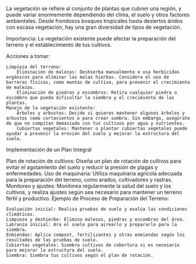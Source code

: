  La vegetación se refiere al conjunto de plantas que cubren una región, y puede variar enormemente dependiendo del clima, el suelo y otros factores ambientales. Desde frondosos bosques tropicales hasta desiertos áridos con escasa vegetación, hay una gran diversidad de tipos de vegetación.

 Importancia:
La vegetación existente puede afectar la preparación del terreno y el establecimiento de tus cultivos.

Acciones a tomar:

    Limpieza del terreno:
        Eliminación de malezas: Deshierba manualmente o usa herbicidas orgánicos para eliminar las malas hierbas. Considera el uso de barreras físicas, como mantas de cultivo, para prevenir el crecimiento de malezas.
        Eliminación de piedras y escombros: Retira cualquier piedra o escombro que pueda dificultar la siembra y el crecimiento de las plantas.
    Manejo de la vegetación existente:
        Árboles y arbustos: Decide si quieres mantener algunos árboles y arbustos como cortavientos o para crear sombra. Sin embargo, asegúrate de que no compitan demasiado con tus cultivos por agua y nutrientes.
        Cubiertas vegetales: Mantener o plantar cubiertas vegetales puede ayudar a prevenir la erosión del suelo y mejorar la estructura del suelo.

Implementación de un Plan Integral

Plan de rotación de cultivos: Diseña un plan de rotación de cultivos para evitar el agotamiento del suelo y reducir la presión de plagas y enfermedades.
Uso de maquinaria: Utiliza maquinaria agrícola adecuada para la preparación del terreno, como arados, cultivadores y rastras.
Monitoreo y ajustes: Monitorea regularmente la salud del suelo y los cultivos, y realiza ajustes según sea necesario para mantener un terreno fértil y productivo.
Ejemplo de Proceso de Preparación del Terreno:

    Evaluación inicial: Realiza pruebas de suelo y evalúa las condiciones climáticas.
    Limpieza y deshierbe: Elimina malezas, piedras y escombros del área.
    Labranza inicial: Ara el suelo para airearlo y prepararlo para la siembra.
    Enmiendas: Aplica compost, fertilizantes y otras enmiendas según los resultados de las pruebas de suelo.
    Cubiertas vegetales: Siembra cultivos de cobertura si es necesario para mejorar la estructura del suelo.
    Siembra: Siembra tus cultivos según el plan de rotación.